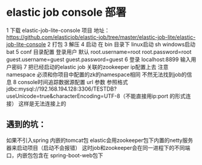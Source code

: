 elastic job console 部署
===
1 下载 elastic-job-lite-console 项目 地址：https://github.com/elasticjob/elastic-job/tree/master/elastic-job-lite/elastic-job-lite-console
2 打包
3 解压
4 启动 在 bin 目录下  linux启动 sh   windows启动 bat
5 conf 目录配置 登录用户
  默认    root.username=root
          root.password=root
          guest.username=guest
          guest.password=guest
6 登录 localhost:8899  输入用户密码
7 把已经启动的elastic job 关联的zookeeper ip配置上去  注意 namespace 必须和你项目中配置的zk的namespace相同 不然无法找到job的信息
8 console时间追踪数据源配置 url 参数 参照格式 jdbc:mysql://192.168.194.128:3306/TESTDB?useUnicode=true&characterEncoding=UTF-8（不能直接用ip:port 的形式连接）
这样是无法连接上的

遇到的坑：
---
如果不引入spring 内嵌的tomcat包 elastic会用zookeeper包下内置的netty服务器来启动项目（启动不会报错） 这时job和zookeeper会在同一进程下的不同端口，内嵌包包含在
spring-boot-web包下
